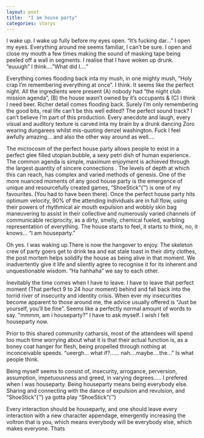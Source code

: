 ```yaml
---
layout: post
title:  "I am house party"
categories: storys
---
```


I wake up. I wake up fully before my eyes open. “It’s fucking dar…”  I open my eyes. Everything around me seems familiar, I can’t be sure. I open and close my mouth a few times making the sound of masking tape being peeled off a wall in segments. I realise that I have woken up drunk.
“euuugh” I think….”What did I….”
 
Everything comes flooding back inta my mush, in one mighty mush, “Holy crap I’m remembering everything at once”. I think. It seems like the perfect night. All the ingredients were present  (A) nobody had “the night club mission agenda”, (B) the house wasn’t owned by it’s occupants & (C) I think I need beer. Richer detail comes flooding back. Surely I’m only remembering the good bits, real life can’t be this well edited? The perfect sound track? I can’t believe I‘m part of this production. Every anecdote and laugh,  every visual and auditory texture is carved inta my brain by a drunk dancing Zoro wearing dungarees whilst mis-quoting denzel washington. Fuck I feel awfully amazing… and also the other way around as well….
 
The microcosm of the perfect house party allows people to exist in a perfect glee filled utopian bubble, a sexy petri dish of human experience. The common agenda is simple, maximum enjoyment is achieved through the largest quantity of sincere connections . The levels of depth at which this can reach, has complex and varied methods of genesis. One of the more nuanced moments of any good house party is the emergence of unique and resourcefully created games,  “ShoeStick”(™) is one of my favourites. (You had to have been there). Once the perfect house party hits optimum velocity, 90% of the attending individuals are in full flow, using their powers of rhythmical air mouth expulsion and wobbly skin bag maneuvering to assist in their collective and numerously varied channels of communicable reciprocity, as a dirty, smelly, chemical fueled, warbling representation of everything. The house starts to feel, it starts to think, no, it knows…  “I am houseparty.”
 
Oh yes. I was waking up.There is now the hangover to enjoy. The skeleton crew of party goers get to drink tea and eat stale toast in their dirty clothes, the post mortem helps solidify the house as being alive in that moment. We inadvertently give it life and silently agree to recognise it for its inherent and unquestionable wisdom. “Ha hahhaha” we say to each other.
 
Inevitably the time comes when I have to leave. I have to leave that perfect moment (That perfect 9 to 24 hour moment) behind and fall back into the torrid river of insecurity and identity crisis. When ever my insecurities become apparent to those around me, the advice usually offered is “Just be yourself, you’ll be fine”. Seems like a perfectly normal amount of words to say. "mmmm, am i houseparty?” I have to ask myself. I wish I felt houseparty now.
 
Prior to this shared community catharsis, most of the attendees will spend too much time worrying about what it is that their actual function is, as a boney coat hanger for flesh, being propelled through nothing at inconceivable speeds. “ueergh… what if?...... nah….maybe….the…” Is what people think.
 
Being myself seems to consist of, insecurity, arrogance, perversion, assumption, impetuousness and greed, in varying degrees….. I prefered when I was houseparty. Being houseparty means being everybody else. Sharing and connecting with the dance of expulsion and revulsion, and  “ShoeStick”(™) ya gotta play “ShoeStick”(™)

Every interaction should be houseparty, and one should leave every interaction with a new character appendage, emergently increasing the voltron that is you, which means everybody will be everybody else, which makes everyone. Thats
